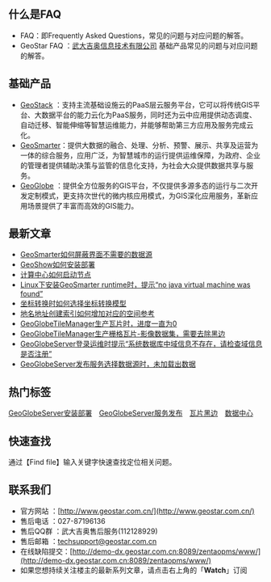 ## 什么是FAQ
- FAQ：即Frequently Asked Questions，常见的问题与对应问题的解答。
- GeoStar FAQ  ：[武大吉奥信息技术有限公司](http://www.geostar.com.cn/) 基础产品常见的问题与对应问题的解答。



## 基础产品
- [GeoStack](http://www.geostar.com.cn/html/c/30/index.html) ：支持主流基础设施云的PaaS层云服务平台，它可以将传统GIS平台、大数据平台的能力云化为PaaS服务，同时还为云中应用提供动态调度、自动迁移、智能伸缩等智慧运维能力，并能够帮助第三方应用及服务完成云化。
- [GeoSmarter](http://www.geostar.com.cn/html/c/31/index.html)：提供大数据的融合、处理、分析、预警、展示、共享及运营为一体的综合服务，应用广泛，为智慧城市的运行提供运维保障，为政府、企业的管理者提供辅助决策与监管的信息化支持，为社会大众提供数据共享与服务。
- [GeoGlobe](http://www.geostar.com.cn/html/c/32/index.html) ：提供全方位服务的GIS平台，不仅提供多源多态的运行与二次开发定制模式，更支持次世代的微内核应用模式，为GIS深化应用服务，革新应用场景提供了丰富而高效的GIS能力。

## 最新文章
- [GeoSmarter如何屏蔽界面不需要的数据源](https://github.com/GeoStar2018/GeoStarFAQ/blob/master/GeoSmarter/%E5%A4%A7%E6%95%B0%E6%8D%AE%E4%B8%AD%E5%BF%83/%E6%95%B0%E6%8D%AE%E4%B8%AD%E5%BF%83/%E6%95%B0%E6%8D%AE%E6%BA%90_%E5%A6%82%E4%BD%95%E5%B1%8F%E8%94%BD%E7%95%8C%E9%9D%A2%E4%B8%8D%E9%9C%80%E8%A6%81%E7%9A%84%E6%95%B0%E6%8D%AE%E6%BA%90.md)
- [GeoShow如何安装部署](https://github.com/GeoStar2018/GeoStarFAQ/blob/master/GeoSmarter/%E5%90%89%E5%A5%A5%E7%A7%80/%E5%AE%89%E8%A3%85_GeoShow%E5%A6%82%E4%BD%95%E5%AE%89%E8%A3%85%E9%83%A8%E7%BD%B2.md)
- [计算中心如何启动节点](https://github.com/GeoStar2018/GeoStarFAQ/blob/master/GeoSmarter/%E5%A4%A7%E6%95%B0%E6%8D%AE%E4%B8%AD%E5%BF%83/%E8%AE%A1%E7%AE%97%E4%B8%AD%E5%BF%83/%E8%8A%82%E7%82%B9%E5%90%AF%E5%8A%A8_%E8%AE%A1%E7%AE%97%E4%B8%AD%E5%BF%83%E5%A6%82%E4%BD%95%E5%90%AF%E5%8A%A8%E8%8A%82%E7%82%B9.md)
- [Linux下安装GeoSmarter runtime时，提示“no java virtual machine was found”](https://github.com/GeoStar2018/GeoStarFAQ/blob/master/GeoSmarter/%E5%A4%A7%E6%95%B0%E6%8D%AE%E4%B8%AD%E5%BF%83/%E9%80%9A%E7%94%A8/%E5%AE%89%E8%A3%85_Linux%E4%B8%8B%E5%AE%89%E8%A3%85GeoSmarter%20runtime%E6%97%B6%EF%BC%8C%E6%8F%90%E7%A4%BA%E2%80%9Cno%20java%20virtual%20machine%20was%20found%E2%80%9D.md)
- [坐标转换时如何选择坐标转换模型](https://github.com/GeoStar2018/GeoStarFAQ/blob/master/GeoGlobe/%E5%9D%90%E6%A0%87%E8%BD%AC%E6%8D%A2%E6%A8%A1%E5%9E%8B/%E6%A8%A1%E5%9E%8B_%E5%A6%82%E4%BD%95%E9%80%89%E6%8B%A9%E5%9D%90%E6%A0%87%E8%BD%AC%E6%8D%A2%E6%A8%A1%E5%9E%8B.md)
- [地名地址创建索引如何增加对应的空间参考](https://github.com/GeoStar2018/GeoStarFAQ/blob/master/GeoGlobe/%E5%9C%B0%E5%90%8D%E5%9C%B0%E5%9D%80%E6%95%B0%E6%8D%AE%E7%94%9F%E4%BA%A7/%E7%A9%BA%E9%97%B4%E5%8F%82%E8%80%83_%E5%9C%B0%E5%90%8D%E5%9C%B0%E5%9D%80%E5%88%9B%E5%BB%BA%E7%B4%A2%E5%BC%95%E5%A6%82%E4%BD%95%E5%A2%9E%E5%8A%A0%E5%AF%B9%E5%BA%94%E7%9A%84%E7%A9%BA%E9%97%B4%E5%8F%82%E8%80%83.md)
- [GeoGlobeTileManager生产瓦片时，进度一直为0](https://github.com/GeoStar2018/GeoStarFAQ/blob/master/GeoGlobe/TileManager/%E7%93%A6%E7%89%87%E7%94%9F%E4%BA%A7/%E8%BF%9B%E5%BA%A6_GeoGlobeTileManager%E7%94%9F%E4%BA%A7%E7%93%A6%E7%89%87%E6%97%B6%EF%BC%8C%E8%BF%9B%E5%BA%A6%E4%B8%80%E7%9B%B4%E4%B8%BA0.md) 
- [GeoGlobeTileManager生产栅格瓦片-影像数据集，需要去除黑边](https://github.com/GeoStar2018/GeoStarFAQ/blob/master/GeoGlobe/TileManager/%E7%93%A6%E7%89%87%E7%94%9F%E4%BA%A7/%E9%BB%91%E8%BE%B9_GeoGlobeTileManager%E7%94%9F%E4%BA%A7%E6%A0%85%E6%A0%BC%E7%93%A6%E7%89%87-%E5%BD%B1%E5%83%8F%E6%95%B0%E6%8D%AE%E9%9B%86%EF%BC%8C%E9%9C%80%E8%A6%81%E5%8E%BB%E9%99%A4%E9%BB%91%E8%BE%B9.md) 
- [GeoGlobeServer登录运维时提示“系统数据库中域信息不存在，请检查域信息是否注册”](https://github.com/GeoStar2018/GeoStarFAQ/blob/master/GeoGlobe/Server/%E5%AE%89%E8%A3%85%E9%83%A8%E7%BD%B2/%E7%99%BB%E5%BD%95_GeoGlobeServer%E7%99%BB%E5%BD%95%E8%BF%90%E7%BB%B4%E6%97%B6%E6%8F%90%E7%A4%BA%E2%80%9C%E7%B3%BB%E7%BB%9F%E6%95%B0%E6%8D%AE%E5%BA%93%E4%B8%AD%E5%9F%9F%E4%BF%A1%E6%81%AF%E4%B8%8D%E5%AD%98%E5%9C%A8%EF%BC%8C%E8%AF%B7%E6%A3%80%E6%9F%A5%E5%9F%9F%E4%BF%A1%E6%81%AF%E6%98%AF%E5%90%A6%E6%B3%A8%E5%86%8C%E2%80%9D.md) 
- [GeoGlobeServer发布服务选择数据源时，未加载出数据](https://github.com/GeoStar2018/GeoStarFAQ/blob/master/GeoGlobe/Server/%E5%8F%91%E5%B8%83%E5%8F%91%E5%B8%83/%E6%95%B0%E6%8D%AE%E6%BA%90_GeoGlobeServer%E5%8F%91%E5%B8%83%E6%9C%8D%E5%8A%A1%E9%80%89%E6%8B%A9%E6%95%B0%E6%8D%AE%E6%BA%90%E6%97%B6%EF%BC%8C%E6%9C%AA%E5%8A%A0%E8%BD%BD%E5%87%BA%E6%95%B0%E6%8D%AE.md) 


 
## 热门标签    
[GeoGlobeServer安装部署](https://github.com/GeoStar2018/GeoStarFAQ/tree/master/GeoGlobe/Server/%E5%AE%89%E8%A3%85%E9%83%A8%E7%BD%B2)　[GeoGlobeServer服务发布](https://github.com/GeoStar2018/GeoStarFAQ/tree/master/GeoGlobe/Server/%E5%8F%91%E5%B8%83%E5%8F%91%E5%B8%83)　[瓦片黑边](https://github.com/GeoStar2018/GeoStarFAQ/blob/master/GeoGlobe/TileManager/%E7%93%A6%E7%89%87%E7%94%9F%E4%BA%A7/%E9%BB%91%E8%BE%B9_GeoGlobeTileManager%E7%94%9F%E4%BA%A7%E6%A0%85%E6%A0%BC%E7%93%A6%E7%89%87-%E5%BD%B1%E5%83%8F%E6%95%B0%E6%8D%AE%E9%9B%86%EF%BC%8C%E9%9C%80%E8%A6%81%E5%8E%BB%E9%99%A4%E9%BB%91%E8%BE%B9.md)　[数据中心](https://github.com/GeoStar2018/GeoStarFAQ/tree/master/GeoSmarter/%E5%A4%A7%E6%95%B0%E6%8D%AE%E4%B8%AD%E5%BF%83/%E6%95%B0%E6%8D%AE%E4%B8%AD%E5%BF%83)　
 
## 快速查找    
通过【Find file】输入关键字快速查找定位相关问题。

## 联系我们
- 官方网站 ：[http://www.geostar.com.cn/](http://www.geostar.com.cn/) 
- 售后电话 ：027-87196136
- 售后QQ群 ：武大吉奥售后服务(112128929)
- 售后邮箱 ：techsupport@geostar.com.cn
- 在线缺陷提交：[http://demo-dx.geostar.com.cn:8089/zentaopms/www/](http://demo-dx.geostar.com.cn:8089/zentaopms/www/)
- 如果您想持续关注楼主的最新系列文章，请点击右上角的「**Watch**」订阅

